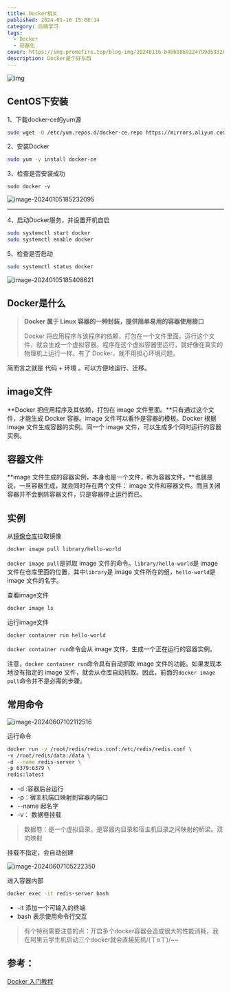 ```yaml
---
title: Docker相关
published: 2024-01-16 15:08:14
category: 后端学习
tags:
  - Docker
  - 容器化
cover: https://img.promefire.top/blog-img/20240116-b4bbb869224799d59326ffa6f48b3949.png
description: Docker是个好东西
---
```





![img](https://img.promefire.top/blog-img/20240116-b4bbb869224799d59326ffa6f48b3949.png)

## CentOS下安装

1、下载docker-ce的yum源

```sh
sudo wget -O /etc/yum.repos.d/docker-ce.repo https://mirrors.aliyun.com/docker-ce/linux/centos/docker-ce.repo
```

2、安装Docker

```sh
sudo yum -y install docker-ce
```

3、检查是否安装成功

```
sudo docker -v
```

![image-20240105185232095](https://img.promefire.top/blog-img/20240116-262d8f65031ff1f77a30c1d11147f7ed.png)





---

4、启动Docker服务，并设置开机自启

```sh
sudo systemctl start docker
sudo systemctl enable docker
```

5、检查是否启动

```sh
sudo systemctl status docker
```

![image-20240105185408621](https://img.promefire.top/blog-img/20240116-5d742c3d284c9587400c349badca43f8.png)



## Docker是什么

> **Docker 属于 Linux 容器的一种封装，提供简单易用的容器使用接口**
>
> Docker 将应用程序与该程序的依赖，打包在一个文件里面。运行这个文件，就会生成一个虚拟容器。程序在这个虚拟容器里运行，就好像在真实的物理机上运行一样。有了 Docker，就不用担心环境问题。

简而言之就是 代码 + 环境 。可以方便地运行、迁移。



## image文件

**Docker 把应用程序及其依赖，打包在 image 文件里面。**只有通过这个文件，才能生成 Docker 容器。image 文件可以看作是容器的模板。Docker 根据 image 文件生成容器的实例。同一个 image 文件，可以生成多个同时运行的容器实例。

## 容器文件

**image 文件生成的容器实例，本身也是一个文件，称为容器文件。**也就是说，一旦容器生成，就会同时存在两个文件： image 文件和容器文件。而且关闭容器并不会删除容器文件，只是容器停止运行而已。





## 实例

从[镜像仓库](https://hub.docker.com/u/library)拉取镜像

```sh
docker image pull library/hello-world
```

`docker image pull`是抓取 image 文件的命令。`library/hello-world`是 image 文件在仓库里面的位置，其中`library`是 image 文件所在的组，`hello-world`是 image 文件的名字。



查看image文件

```sh
docker image ls
```



运行image文件

```
docker container run hello-world
```

`docker container run`命令会从 image 文件，生成一个正在运行的容器实例。

注意，`docker container run`命令具有自动抓取 image 文件的功能。如果发现本地没有指定的 image 文件，就会从仓库自动抓取。因此，前面的`docker image pull`命令并不是必需的步骤。





## 常用命令

![image-20240607102112516](https://img.promefire.top/blog-img/20240607-fe718107f6acdd72587af484303c4d96.png)



运行命令

```sh
docker run -v /root/redis/redis.conf:/etc/redis/redis.conf \
-v /root/redis/data:/data \
-d --name redis-server \
-p 6379:6379 \
redis:latest 
```

* -d :容器后台运行
* -p：宿主机端口映射到容器内端口
* --name 起名字
* -v： 数据卷挂载

> 数据卷：是一个虚拟目录，是容器内目录和宿主机目录之间映射的桥梁。双向映射

挂载不指定，会自动创建

![image-20240607105222350](https://img.promefire.top/blog-img/20240607-5b5242507a7a76410c8daf080633f71d.png)



进入容器内部

```sh
docker exec -it redis-server bash
```

* -it 添加一个可输入的终端
* bash 表示使用命令行交互





> 有个特别需要注意的点：开启多个docker容器会造成很大的性能消耗，我在阿里云学生机启动三个docker就会直接死机/(ㄒoㄒ)/~~







## 参考：

[Docker 入门教程](https://ruanyifeng.com/blog/2018/02/docker-tutorial.html)


